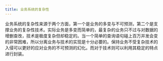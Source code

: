 ```yaml
---
title: 业务系统的复杂性
---
```


业务系统的复杂性来源于两个方面，第一个是业务的多变与不可预测，第二个是支撑业务的复杂性技术。实际业务是多变而简单的，最复杂的业务只不过与对数据的增删查改，技术是极度复杂但却稳定的。当一个简单的查询语句碰上百万并发会变的非常困难，所以分离业务与技术的实现是十分必要的。保持业务不受复杂技术的入侵可以更好的应对业务的不可预测的幻化。而对于技术则可以利用其稳定的特点进行封装。
